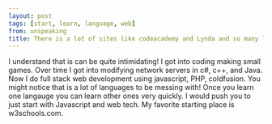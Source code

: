 ```yaml
---
layout: post
tags: [start, learn, language, web]
from: unspeaking
title: There is a lot of sites like codeacademy and Lynda and so many languages
---
```

I understand that is can be quite intimidating! I got into coding making small games. Over time I got into modifying network servers in c#, c++, and Java. Now I do full stack web development using javascript, PHP, coldfusion. You might notice that is a lot of languages to be messing with! Once you learn one langauge you can learn other ones very quickly. I would push you to just start with Javascript and web tech. My favorite starting place is w3schools.com.
